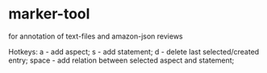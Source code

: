 # marker-tool

for annotation of text-files and amazon-json reviews

Hotkeys:
a - add aspect;
s - add statement;
d - delete last selected/created entry;
space - add relation between selected aspect and statement;

